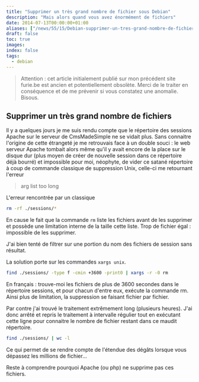 ```yaml
---
title: "Supprimer un très grand nombre de fichier sous Debian"
description: "Mais alors quand vous avez énormément de fichiers"
date: 2014-07-13T00:00:00+01:00
aliases: ["/news/55/15/Debian-supprimer-un-tres-grand-nombre-de-fichiers.html"]
draft: false
toc: true
images:
index: false
tags:
  - debian
---
```


> Attention : cet article initialement publié sur mon précédent site furie.be est ancien et potentiellement obsolète. Merci de le traiter en conséquence et de me prévenir si vous constatez une anomalie. Bisous.

## Supprimer un très grand nombre de fichiers

Il y a quelques jours je me suis rendu compte que le répertoire des sessions Apache sur le serveur de CmsMadeSimple ne se vidait plus. Sans connaitre l'origine de cette étrangeté je me retrouvais face à un double souci : le web serveur Apache tombait alors même qu'il y avait encore de la place sur le disque dur (plus moyen de créer de nouvelle session dans ce répertoire déjà bourré) et impossible pour moi, néophyte, de vider ce satané répertoire à coup de commande classique de suppression Unix, celle-ci me retournant l'erreur

> arg list too long

L'erreur rencontrée par un classique

```bash
rm -rf ./sessions/*
```

En cause le fait que la commande `rm` liste les fichiers avant de les supprimer et possède une limitation interne de la taille cette liste. Trop de fichier égal : impossible de les supprimer.

J'ai bien tenté de filtrer sur une portion du nom des fichiers de session sans résultat.

La solution porte sur les commandes `xargs unix`.

```bash
find ./sessions/ -type f -cmin +3600 -print0 | xargs -r -0 rm
```

En français : trouve-moi les fichiers de plus de 3600 secondes dans le répertoire sessions, et pour chacun d'entre eux, exécute la commande rm. Ainsi plus de limitation, la suppression se faisant fichier par fichier.

Par contre j'ai trouvé le traitement extrêmement long (plusieurs heures). J'ai donc arrêté et repris le traitement à intervalle régulier tout en exécutant cette ligne pour connaitre le nombre de fichier restant dans ce maudit répertoire.

```bash
find ./sessions/ | wc -l
```
Ce qui permet de se rendre compte de l'étendue des dégâts lorsque vous dépassez les millions de fichier...

Reste à comprendre pourquoi Apache (ou php) ne supprime pas ces fichiers.